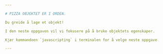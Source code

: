 ```yaml
---

# PIZZA OBJEKTET ER I ORDEN.

Du greide å lage et objekt!

I den neste oppgaven vil vi fokusere på å bruke objektets egenskaper.

Kjør kommandoen `javascripting` i terminalen for å velge neste oppgave.

---
```

